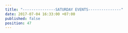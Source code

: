 ```yaml
---
title: "---------------SATURDAY EVENTS---------------"
date: 2017-07-04 16:33:00 +07:00
published: false
position: 47
---
```


